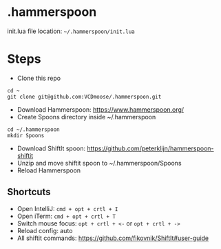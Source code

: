 # .hammerspoon
init.lua file location:
`~/.hammerspoon/init.lua`

# Steps
- Clone this repo
```
cd ~
git clone git@github.com:VCDmoose/.hammerspoon.git
```

- Download Hammerspoon: https://www.hammerspoon.org/
- Create Spoons directory inside ~/.hammerspoon
``` 
cd ~/.hammerspoon
mkdir Spoons
```
- Download ShiftIt spoon: https://github.com/peterklijn/hammerspoon-shiftit
- Unzip and move shiftit spoon to ~/.hammerspoon/Spoons
- Reload Hammerspoon


## Shortcuts

- Open IntelliJ: `cmd + opt + crtl + I`
- Open iTerm: `cmd + opt + crtl + T`
- Switch mouse focus: `opt + crtl + <-` or  `opt + crtl + ->`
- Reload config: auto
- All shiftit commands: https://github.com/fikovnik/ShiftIt#user-guide
